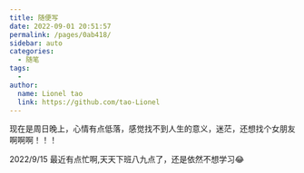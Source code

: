 ```yaml
---
title: 随便写
date: 2022-09-01 20:51:57
permalink: /pages/0ab418/
sidebar: auto
categories:
  - 随笔
tags:
  - 
author: 
  name: Lionel tao
  link: https://github.com/tao-Lionel
---
```


现在是周日晚上，心情有点低落，感觉找不到人生的意义，迷茫，还想找个女朋友啊啊啊！！！

2022/9/15 最近有点忙啊,天天下班八九点了，还是依然不想学习😂
